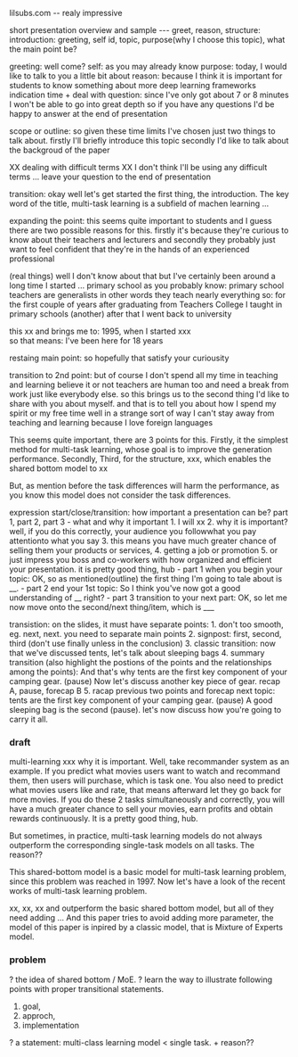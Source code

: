 lilsubs.com -- realy impressive


short presentation overview and sample --- greet, reason,
    structure: introduction: greeting, self id, topic, purpose(why I choose this topic), what the main point be?
      
greeting: well come? 
self: as you may already know
purpose: today, I would like to talk to you a little bit about
reason: because I think it is important for students to know something about more deep learning frameworks 
indication time + deal with question: since I've only got about 7 or 8 minutes I won't be able to go into great depth so if you
have any questions I'd be happy to answer at the end of presentation

scope or outline:
so given these time limits I've chosen just two things to
talk about. firstly I'll briefly introduce this topic
secondly I'd like to talk about the backgroud of the paper

XX dealing with difficult terms XX
I don't think I'll be using any difficult terms ... leave your question to the end of presentation

transition:
okay well
let's get started the first thing, the introduction. 
The key word of the title, multi-task learning is a subfield of machen learning ...

expanding the point:
this seems quite important to students and I guess there are two possible reasons for this.
firstly it's because they're curious to know about their teachers and lecturers 
and secondly they probably just want to feel confident that they're in the hands of an experienced professional 

(real things) well I don't know about that but I've certainly been around a long time I started
... primary school
as you probably know: primary school teachers are generalists
in other words they teach nearly everything
so: for the first couple of years after graduating from Teachers College I taught in primary schools
(another) after that I went back to university

this xx and brings me to: 1995, when I started xxx  
so that means: I've been here for 18 years 

restaing main point: so hopefully that satisfy your curiousity

transition to 2nd point:
 but of course I don't spend all
my time in teaching and learning believe it or not teachers are human too and need a break from work just like everybody else.
so this brings us to the second thing I'd like to share with you about myself. 
and that is to tell you about how I spend my spirit or my free time well in a strange sort of way I can't stay away from teaching and learning because I love foreign languages


This seems quite important, there are 3 points for this.
Firstly, it the simplest method for multi-task learning, whose goal is to improve the generation performance.
Secondly, 
Third, for the structure, xxx, which enables the shared bottom model to xx

But, as mention before the task differences will harm the performance, as you know this model does not consider the task differences.





expression start/close/transition: how important a presentation can be?  part 1, part 2, part 3
    - what and why it important
        1. I will xx
        2. why it is important? well, if you do this correctly, your audience you followwhat  you pay attentionto what you say
        3. this means you have much greater chance of selling them your products or services,
        4. getting a job or promotion
        5. or just impress you boss and co-workers with how organized and efficient your presentation. it is pretty good thing, hub
    - part 1 when you begin your topic: OK, so as mentioned(outline) the first thing I'm going to tale about is __.
    - part 2 end your 1st topic: So I think you've now got a good understanding of __ right?
    - part 3 transition to your next part: OK, so let me now move onto the second/next thing/item, which is ___



transistion: on the slides, it must have separate points:
    1. don't too smooth, eg. next, next. you need to separate main points
    2. signpost: first, second, third (don't use finally unless in the conclusion)
    3. classic transition: now that we've discussed tents, let's talk about sleeping bags
    4. summary transition (also highlight the postions of the points and the relationships among the points): And that's why tents are the first key component of your camping gear. (pause) Now let's discuss another key piece of gear.  recap A, pause, forecap B
    5. racap previous two points and forecap next topic: tents are the first key component of your camping gear. (pause) A good sleeping bag is the second (pause). let's now discuss how you're going to carry it all.

### draft
multi-learning xxx
why it is important. Well, take recommander system as an example. If you predict what movies users want to watch and recommand them, then users will purchase, which is task one. You also need to predict what movies users like and rate, that means afterward let they go back for more movies. If you do these 2 tasks simultaneously and correctly, you will have a much greater chance to sell your movies, earn profits and obtain rewards continuously.
It is a pretty good thing, hub.

But sometimes, in practice, multi-task learning models do not always outperform the corresponding single-task models on all tasks. The reason??


This shared-bottom model is a basic model for multi-task learning problem, since this problem was reached in 1997. Now let's have a look of the recent works of multi-task learning problem.

xx, xx, xx and outperform the basic shared bottom model, but all of they need adding ...
And this paper tries to avoid adding more parameter, the model of this paper is inpired by a classic model, that is Mixture of Experts model.



### problem
? the idea of shared bottom / MoE.  ? learn the way to illustrate following points with proper transitional statements.
1. goal, 
2. approch, 
3. implementation

? a statement: multi-class learning model < single task. + reason??